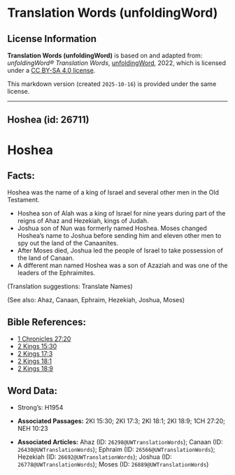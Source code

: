 # Translation Words (unfoldingWord)

## License Information

**Translation Words (unfoldingWord)** is based on and adapted from: _unfoldingWord® Translation Words_, [unfoldingWord](https://unfoldingword.org/utw), 2022, which is licensed under a [CC BY-SA 4.0 license](https://creativecommons.org/licenses/by-sa/4.0/legalcode.en).

This markdown version (created `2025-10-16`) is provided under the same license.



--------------------------------

## Hoshea (id: 26711)

Hoshea
======

Facts:
------

Hoshea was the name of a king of Israel and several other men in the Old Testament.

* Hoshea son of Alah was a king of Israel for nine years during part of the reigns of Ahaz and Hezekiah, kings of Judah.
* Joshua son of Nun was formerly named Hoshea. Moses changed Hoshea’s name to Joshua before sending him and eleven other men to spy out the land of the Canaanites.
* After Moses died, Joshua led the people of Israel to take possession of the land of Canaan.
* A different man named Hoshea was a son of Azaziah and was one of the leaders of the Ephraimites.

(Translation suggestions: Translate Names)

(See also: Ahaz, Canaan, Ephraim, Hezekiah, Joshua, Moses)

Bible References:
-----------------

* [1 Chronicles 27:20](https://ref.ly/1Chr27:20)
* [2 Kings 15:30](https://ref.ly/2Kgs15:30)
* [2 Kings 17:3](https://ref.ly/2Kgs17:3)
* [2 Kings 18:1](https://ref.ly/2Kgs18:1)
* [2 Kings 18:9](https://ref.ly/2Kgs18:9)

Word Data:
----------

* Strong’s: H1954

* **Associated Passages:** 2KI 15:30; 2KI 17:3; 2KI 18:1; 2KI 18:9; 1CH 27:20; NEH 10:23
* **Associated Articles:** Ahaz (ID: `26298@UWTranslationWords`); Canaan (ID: `26430@UWTranslationWords`); Ephraim (ID: `26566@UWTranslationWords`); Hezekiah (ID: `26692@UWTranslationWords`); Joshua (ID: `26778@UWTranslationWords`); Moses (ID: `26889@UWTranslationWords`)

